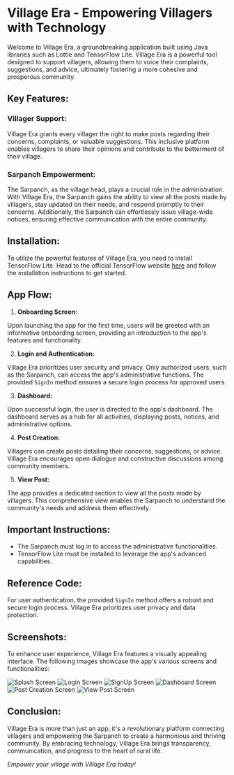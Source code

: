 # Village Era - Empowering Villagers with Technology

Welcome to Village Era, a groundbreaking application built using Java libraries such as Lottie and TensorFlow Lite. Village Era is a powerful tool designed to support villagers, allowing them to voice their complaints, suggestions, and advice, ultimately fostering a more cohesive and prosperous community.

## Key Features:

### Villager Support:

Village Era grants every villager the right to make posts regarding their concerns, complaints, or valuable suggestions. This inclusive platform enables villagers to share their opinions and contribute to the betterment of their village.

### Sarpanch Empowerment:

The Sarpanch, as the village head, plays a crucial role in the administration. With Village Era, the Sarpanch gains the ability to view all the posts made by villagers, stay updated on their needs, and respond promptly to their concerns. Additionally, the Sarpanch can effortlessly issue village-wide notices, ensuring effective communication with the entire community.

## Installation:

To utilize the powerful features of Village Era, you need to install TensorFlow Lite. Head to the official TensorFlow website [here](https://www.tensorflow.org/) and follow the installation instructions to get started.

## App Flow:

1. **Onboarding Screen:**

Upon launching the app for the first time, users will be greeted with an informative onboarding screen, providing an introduction to the app's features and functionality.

2. **Login and Authentication:**

Village Era prioritizes user security and privacy. Only authorized users, such as the Sarpanch, can access the app's administrative functions. The provided `SignIn` method ensures a secure login process for approved users.

3. **Dashboard:**

Upon successful login, the user is directed to the app's dashboard. The dashboard serves as a hub for all activities, displaying posts, notices, and administrative options.

4. **Post Creation:**

Villagers can create posts detailing their concerns, suggestions, or advice. Village Era encourages open dialogue and constructive discussions among community members.

5. **View Post:**

The app provides a dedicated section to view all the posts made by villagers. This comprehensive view enables the Sarpanch to understand the community's needs and address them effectively.

## Important Instructions:

- The Sarpanch must log in to access the administrative functionalities.
- TensorFlow Lite must be installed to leverage the app's advanced capabilities.

## Reference Code:

For user authentication, the provided `SignIn` method offers a robust and secure login process. Village Era prioritizes user privacy and data protection.

## Screenshots:

To enhance user experience, Village Era features a visually appealing interface. The following images showcase the app's various screens and functionalities:

![Splash Screen](app/src/main/res/drawable/Splash.svg)
![Login Screen](app/src/main/res/drawable/Login.svg)
![SignUp Screen](app/src/main/res/drawable/SignUp.svg)
![Dashboard Screen](app/src/main/res/drawable/Dashboard.svg)
![Post Creation Screen](app/src/main/res/drawable/Post%20Creation.svg)
![View Post Screen](app/src/main/res/drawable/View%20Post.svg)

## Conclusion:

Village Era is more than just an app; it's a revolutionary platform connecting villagers and empowering the Sarpanch to create a harmonious and thriving community. By embracing technology, Village Era brings transparency, communication, and progress to the heart of rural life.

*Empower your village with Village Era today!*
